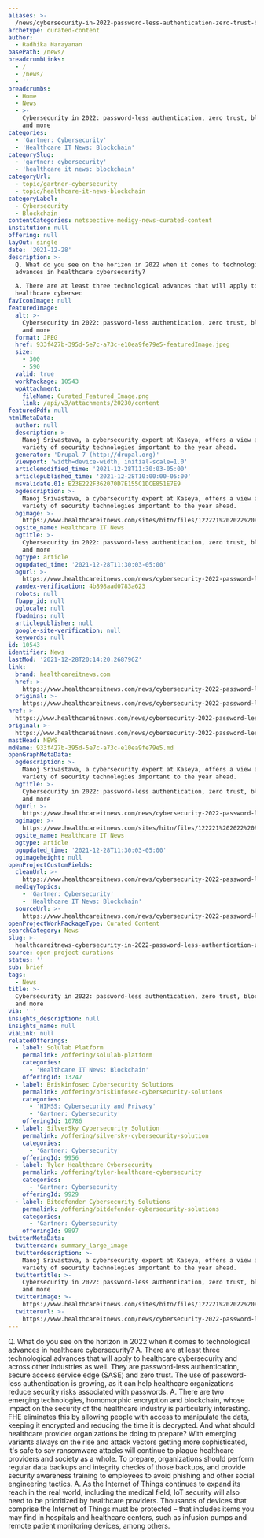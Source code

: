 ```yaml
---
aliases: >-
  /news/cybersecurity-in-2022-password-less-authentication-zero-trust-blockchain-and-more
archetype: curated-content
author:
  - Radhika Narayanan
basePath: /news/
breadcrumbLinks:
  - /
  - /news/
  - ''
breadcrumbs:
  - Home
  - News
  - >-
    Cybersecurity in 2022: password-less authentication, zero trust, blockchain
    and more
categories:
  - 'Gartner: Cybersecurity'
  - 'Healthcare IT News: Blockchain'
categorySlug:
  - 'gartner: cybersecurity'
  - 'healthcare it news: blockchain'
categoryUrl:
  - topic/gartner-cybersecurity
  - topic/healthcare-it-news-blockchain
categoryLabel:
  - Cybersecurity
  - Blockchain
contentCategories: netspective-medigy-news-curated-content
institution: null
offering: null
layOut: single
date: '2021-12-28'
description: >-
  Q. What do you see on the horizon in 2022 when it comes to technological
  advances in healthcare cybersecurity?

  A. There are at least three technological advances that will apply to
  healthcare cybersec
favIconImage: null
featuredImage:
  alt: >-
    Cybersecurity in 2022: password-less authentication, zero trust, blockchain
    and more
  format: JPEG
  href: 933f427b-395d-5e7c-a73c-e10ea9fe79e5-featuredImage.jpeg
  size:
    - 300
    - 590
  valid: true
  workPackage: 10543
  wpAttachment:
    fileName: Curated_Featured_Image.png
    link: /api/v3/attachments/20230/content
featuredPdf: null
htmlMetaData:
  author: null
  description: >-
    Manoj Srivastava, a cybersecurity expert at Kaseya, offers a view ahead at a
    variety of security technologies important to the year ahead.
  generator: 'Drupal 7 (http://drupal.org)'
  viewport: 'width=device-width, initial-scale=1.0'
  articlemodified_time: '2021-12-28T11:30:03-05:00'
  articlepublished_time: '2021-12-28T10:00:00-05:00'
  msvalidate.01: E23E222F362070D7E155C1DCE851E7E9
  ogdescription: >-
    Manoj Srivastava, a cybersecurity expert at Kaseya, offers a view ahead at a
    variety of security technologies important to the year ahead.
  ogimage: >-
    https://www.healthcareitnews.com/sites/hitn/files/122221%202022%20Predictions%20Security%20Kaseya%201200.jpg
  ogsite_name: Healthcare IT News
  ogtitle: >-
    Cybersecurity in 2022: password-less authentication, zero trust, blockchain
    and more
  ogtype: article
  ogupdated_time: '2021-12-28T11:30:03-05:00'
  ogurl: >-
    https://www.healthcareitnews.com/news/cybersecurity-2022-password-less-authentication-zero-trust-blockchain-and-more
  yandex-verification: 4b898aad0783a623
  robots: null
  fbapp_id: null
  oglocale: null
  fbadmins: null
  articlepublisher: null
  google-site-verification: null
  keywords: null
id: 10543
identifier: News
lastMod: '2021-12-28T20:14:20.268796Z'
link:
  brand: healthcareitnews.com
  href: >-
    https://www.healthcareitnews.com/news/cybersecurity-2022-password-less-authentication-zero-trust-blockchain-and-more
  original: >-
    https://www.healthcareitnews.com/news/cybersecurity-2022-password-less-authentication-zero-trust-blockchain-and-more
href: >-
  https://www.healthcareitnews.com/news/cybersecurity-2022-password-less-authentication-zero-trust-blockchain-and-more
original: >-
  https://www.healthcareitnews.com/news/cybersecurity-2022-password-less-authentication-zero-trust-blockchain-and-more
mastHead: NEWS
mdName: 933f427b-395d-5e7c-a73c-e10ea9fe79e5.md
openGraphMetaData:
  ogdescription: >-
    Manoj Srivastava, a cybersecurity expert at Kaseya, offers a view ahead at a
    variety of security technologies important to the year ahead.
  ogtitle: >-
    Cybersecurity in 2022: password-less authentication, zero trust, blockchain
    and more
  ogurl: >-
    https://www.healthcareitnews.com/news/cybersecurity-2022-password-less-authentication-zero-trust-blockchain-and-more
  ogimage: >-
    https://www.healthcareitnews.com/sites/hitn/files/122221%202022%20Predictions%20Security%20Kaseya%201200.jpg
  ogsite_name: Healthcare IT News
  ogtype: article
  ogupdated_time: '2021-12-28T11:30:03-05:00'
  ogimageheight: null
openProjectCustomFields:
  cleanUrl: >-
    https://www.healthcareitnews.com/news/cybersecurity-2022-password-less-authentication-zero-trust-blockchain-and-more
  medigyTopics:
    - 'Gartner: Cybersecurity'
    - 'Healthcare IT News: Blockchain'
  sourceUrl: >-
    https://www.healthcareitnews.com/news/cybersecurity-2022-password-less-authentication-zero-trust-blockchain-and-more
openProjectWorkPackageType: Curated Content
searchCategory: News
slug: >-
  healthcareitnews-cybersecurity-in-2022-password-less-authentication-zero-trust-blockchain-and-more
source: open-project-curations
status: ''
sub: brief
tags:
  - News
title: >-
  Cybersecurity in 2022: password-less authentication, zero trust, blockchain
  and more
via: ' '
insights_description: null
insights_name: null
viaLink: null
relatedOfferings:
  - label: Solulab Platform
    permalink: /offering/solulab-platform
    categories:
      - 'Healthcare IT News: Blockchain'
    offeringId: 13247
  - label: Briskinfosec Cybersecurity Solutions
    permalink: /offering/briskinfosec-cybersecurity-solutions
    categories:
      - 'HIMSS: Cybersecurity and Privacy'
      - 'Gartner: Cybersecurity'
    offeringId: 10786
  - label: SilverSky Cybersecurity Solution
    permalink: /offering/silversky-cybersecurity-solution
    categories:
      - 'Gartner: Cybersecurity'
    offeringId: 9956
  - label: Tyler Healthcare Cybersecurity
    permalink: /offering/tyler-healthcare-cybersecurity
    categories:
      - 'Gartner: Cybersecurity'
    offeringId: 9929
  - label: Bitdefender Cybersecurity Solutions
    permalink: /offering/bitdefender-cybersecurity-solutions
    categories:
      - 'Gartner: Cybersecurity'
    offeringId: 9897
twitterMetaData:
  twittercard: summary_large_image
  twitterdescription: >-
    Manoj Srivastava, a cybersecurity expert at Kaseya, offers a view ahead at a
    variety of security technologies important to the year ahead.
  twittertitle: >-
    Cybersecurity in 2022: password-less authentication, zero trust, blockchain
    and more
  twitterimage: >-
    https://www.healthcareitnews.com/sites/hitn/files/122221%202022%20Predictions%20Security%20Kaseya%201200.jpg
  twitterurl: >-
    https://www.healthcareitnews.com/news/cybersecurity-2022-password-less-authentication-zero-trust-blockchain-and-more
---
```

<p>Q. What do you see on the horizon in 2022 when it comes to technological advances in healthcare cybersecurity?
A. There are at least three technological advances that will apply to healthcare cybersecurity and across other industries as well.
They are password-less authentication, secure access service edge (SASE) and zero trust.
The use of password-less authentication is growing, as it can help healthcare organizations reduce security risks associated with passwords.
A. There are two emerging technologies, homomorphic encryption and blockchain, whose impact on the security of the healthcare industry is particularly interesting.
FHE eliminates this by allowing people with access to manipulate the data, keeping it encrypted and reducing the time it is decrypted.
And what should healthcare provider organizations be doing to prepare?
With emerging variants always on the rise and attack vectors getting more sophisticated, it's safe to say ransomware attacks will continue to plague healthcare providers and society as a whole.
To prepare, organizations should perform regular data backups and integrity checks of those backups, and provide security awareness training to employees to avoid phishing and other social engineering tactics.
A. As the Internet of Things continues to expand its reach in the real world, including the medical field, IoT security will also need to be prioritized by healthcare providers.
Thousands of devices that comprise the Internet of Things must be protected – that includes items you may find in hospitals and healthcare centers, such as infusion pumps and remote patient monitoring devices, among others.</p>